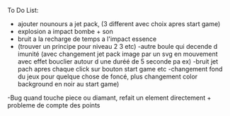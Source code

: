 

To Do List: 

- ajouter nounours a jet pack, (3 different avec choix apres start game)
- explosion a impact bombe + son 
- bruit a la recharge de temps a l'impact essence 
- (trouver un principe pour niveau 2 3 etc)
-autre boule qui decende d imunité (avec changement jet pack image par un svg en mouvement avec effet bouclier autour d une duréé de 5 seconde pa ex)
-bruit jet pach apres chaque click sur bouton start game etc
-changement fond du jeux pour quelque chose de foncé, plus changement color background en noir au start game)



-Bug quand touche piece ou diamant, refait un element directement + probleme de compte des points

